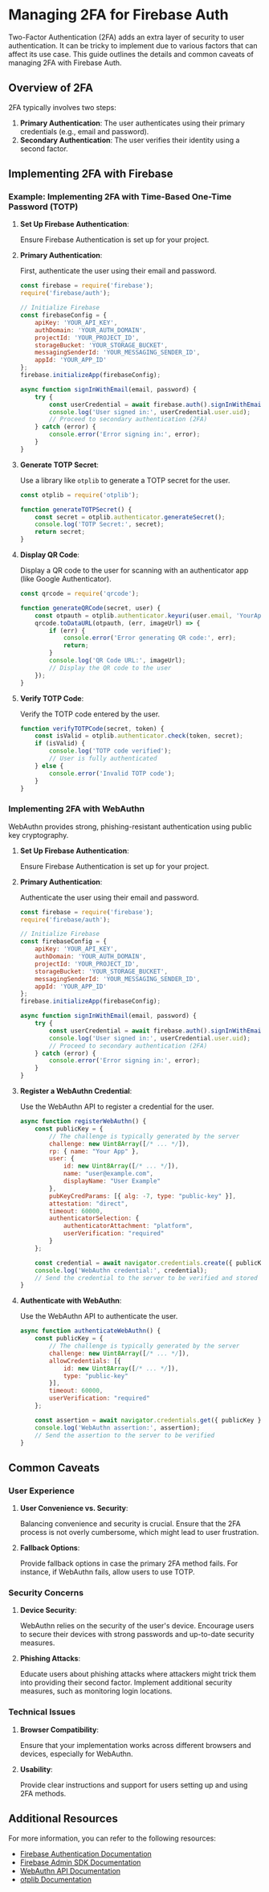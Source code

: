 # Managing 2FA for Firebase Auth

Two-Factor Authentication (2FA) adds an extra layer of security to user authentication. It can be tricky to implement due to various factors that can affect its use case. This guide outlines the details and common caveats of managing 2FA with Firebase Auth.

## Overview of 2FA

2FA typically involves two steps:
1. **Primary Authentication**: The user authenticates using their primary credentials (e.g., email and password).
2. **Secondary Authentication**: The user verifies their identity using a second factor.

## Implementing 2FA with Firebase

### Example: Implementing 2FA with Time-Based One-Time Password (TOTP)

1. **Set Up Firebase Authentication**:

    Ensure Firebase Authentication is set up for your project.

2. **Primary Authentication**:

    First, authenticate the user using their email and password.

    ```javascript
    const firebase = require('firebase');
    require('firebase/auth');

    // Initialize Firebase
    const firebaseConfig = {
        apiKey: 'YOUR_API_KEY',
        authDomain: 'YOUR_AUTH_DOMAIN',
        projectId: 'YOUR_PROJECT_ID',
        storageBucket: 'YOUR_STORAGE_BUCKET',
        messagingSenderId: 'YOUR_MESSAGING_SENDER_ID',
        appId: 'YOUR_APP_ID'
    };
    firebase.initializeApp(firebaseConfig);

    async function signInWithEmail(email, password) {
        try {
            const userCredential = await firebase.auth().signInWithEmailAndPassword(email, password);
            console.log('User signed in:', userCredential.user.uid);
            // Proceed to secondary authentication (2FA)
        } catch (error) {
            console.error('Error signing in:', error);
        }
    }
    ```

3. **Generate TOTP Secret**:

    Use a library like `otplib` to generate a TOTP secret for the user.

    ```javascript
    const otplib = require('otplib');

    function generateTOTPSecret() {
        const secret = otplib.authenticator.generateSecret();
        console.log('TOTP Secret:', secret);
        return secret;
    }
    ```

4. **Display QR Code**:

    Display a QR code to the user for scanning with an authenticator app (like Google Authenticator).

    ```javascript
    const qrcode = require('qrcode');

    function generateQRCode(secret, user) {
        const otpauth = otplib.authenticator.keyuri(user.email, 'YourApp', secret);
        qrcode.toDataURL(otpauth, (err, imageUrl) => {
            if (err) {
                console.error('Error generating QR code:', err);
                return;
            }
            console.log('QR Code URL:', imageUrl);
            // Display the QR code to the user
        });
    }
    ```

5. **Verify TOTP Code**:

    Verify the TOTP code entered by the user.

    ```javascript
    function verifyTOTPCode(secret, token) {
        const isValid = otplib.authenticator.check(token, secret);
        if (isValid) {
            console.log('TOTP code verified');
            // User is fully authenticated
        } else {
            console.error('Invalid TOTP code');
        }
    }
    ```

### Implementing 2FA with WebAuthn

WebAuthn provides strong, phishing-resistant authentication using public key cryptography.

1. **Set Up Firebase Authentication**:

    Ensure Firebase Authentication is set up for your project.

2. **Primary Authentication**:

    Authenticate the user using their email and password.

    ```javascript
    const firebase = require('firebase');
    require('firebase/auth');

    // Initialize Firebase
    const firebaseConfig = {
        apiKey: 'YOUR_API_KEY',
        authDomain: 'YOUR_AUTH_DOMAIN',
        projectId: 'YOUR_PROJECT_ID',
        storageBucket: 'YOUR_STORAGE_BUCKET',
        messagingSenderId: 'YOUR_MESSAGING_SENDER_ID',
        appId: 'YOUR_APP_ID'
    };
    firebase.initializeApp(firebaseConfig);

    async function signInWithEmail(email, password) {
        try {
            const userCredential = await firebase.auth().signInWithEmailAndPassword(email, password);
            console.log('User signed in:', userCredential.user.uid);
            // Proceed to secondary authentication (2FA)
        } catch (error) {
            console.error('Error signing in:', error);
        }
    }
    ```

3. **Register a WebAuthn Credential**:

    Use the WebAuthn API to register a credential for the user.

    ```javascript
    async function registerWebAuthn() {
        const publicKey = {
            // The challenge is typically generated by the server
            challenge: new Uint8Array([/* ... */]),
            rp: { name: "Your App" },
            user: {
                id: new Uint8Array([/* ... */]),
                name: "user@example.com",
                displayName: "User Example"
            },
            pubKeyCredParams: [{ alg: -7, type: "public-key" }],
            attestation: "direct",
            timeout: 60000,
            authenticatorSelection: {
                authenticatorAttachment: "platform",
                userVerification: "required"
            }
        };

        const credential = await navigator.credentials.create({ publicKey });
        console.log('WebAuthn credential:', credential);
        // Send the credential to the server to be verified and stored
    }
    ```

4. **Authenticate with WebAuthn**:

    Use the WebAuthn API to authenticate the user.

    ```javascript
    async function authenticateWebAuthn() {
        const publicKey = {
            // The challenge is typically generated by the server
            challenge: new Uint8Array([/* ... */]),
            allowCredentials: [{
                id: new Uint8Array([/* ... */]),
                type: "public-key"
            }],
            timeout: 60000,
            userVerification: "required"
        };

        const assertion = await navigator.credentials.get({ publicKey });
        console.log('WebAuthn assertion:', assertion);
        // Send the assertion to the server to be verified
    }
    ```

## Common Caveats

### User Experience

1. **User Convenience vs. Security**:

    Balancing convenience and security is crucial. Ensure that the 2FA process is not overly cumbersome, which might lead to user frustration.

2. **Fallback Options**:

    Provide fallback options in case the primary 2FA method fails. For instance, if WebAuthn fails, allow users to use TOTP.

### Security Concerns

1. **Device Security**:

    WebAuthn relies on the security of the user's device. Encourage users to secure their devices with strong passwords and up-to-date security measures.

2. **Phishing Attacks**:

    Educate users about phishing attacks where attackers might trick them into providing their second factor. Implement additional security measures, such as monitoring login locations.

### Technical Issues

1. **Browser Compatibility**:

    Ensure that your implementation works across different browsers and devices, especially for WebAuthn.

2. **Usability**:

    Provide clear instructions and support for users setting up and using 2FA methods.

## Additional Resources

For more information, you can refer to the following resources:
- [Firebase Authentication Documentation](https://firebase.google.com/docs/auth)
- [Firebase Admin SDK Documentation](https://firebase.google.com/docs/admin/setup)
- [WebAuthn API Documentation](https://developer.mozilla.org/en-US/docs/Web/API/Web_Authentication_API)
- [otplib Documentation](https://github.com/yeojz/otplib)
